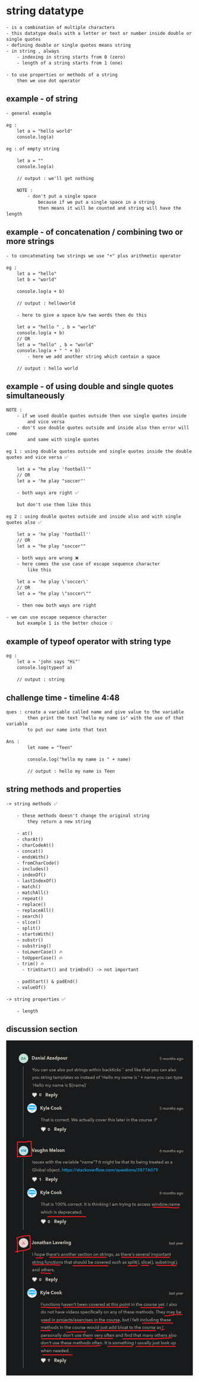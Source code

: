 # string datatype

    - is a combination of multiple characters 
    - this datatype deals with a letter or text or number inside double or single quotes
    - defining double or single quotes means string 
    - in string , always 
        - indexing in string starts from 0 (zero)
        - length of a string starts from 1 (one) 

    - to use properties or methods of a string
        then we use dot operator

## example - of string

    - general example

    eg : 
        let a = "hello world"
        console.log(a)

    eg : of empty string

        let a = ""
        console.log(a)

        // output : we'll get nothing

        NOTE : 
            - don't put a single space 
                because if we put a single space in a string
                then means it will be counted and string will have the length

## example - of concatenation / combining two or more strings 

    - to concatenating two strings we use "+" plus arithmetic operator

    eg : 
        let a = "hello"
        let b = "world"

        console.log(a + b)

        // output : helloworld

        - here to give a space b/w two words then do this
        
        let a = "hello " , b = "world"
        console.log(a + b)
        // OR 
        let a = "hello" , b = "world"   
        console.log(a + " " + b)
            - here we add another string which contain a space

        // output : hello world


## example - of using double and single quotes simultaneously

    NOTE : 
        - if we used double quotes outside then use single quotes inside 
            and vice versa 
        - don't use double quotes outside and inside also then error will come
            and same with single quotes

    eg 1 : using double quotes outside and single quotes inside the double quotes and vice versa ✅ 

        let a = "he play 'football'" 
        // OR  
        let a = 'he play "soccer"' 

        - both ways are right ✅

        but don't use them like this

    eg 2 : using double quotes outside and inside also and with single quotes also ✅

        let a = 'he play 'football'' 
        // OR  
        let a = "he play "soccer"" 

        - both ways are wrong ❌
        - here comes the use case of escape sequence character 
            like this

        let a = 'he play \'soccer\' 
        // OR 
        let a = "he play \"soccer\"" 

        - then now both ways are right

    - we can use escape sequence character
        but example 1 is the better choice 💡

## example of typeof operator with string type

    eg :    
        let a = 'john says "Hi"'
        console.log(typeof a)

        // output : string
 

## challenge time - timeline 4:48

    ques : create a variable called name and give value to the variable
            then print the text "hello my name is" with the use of that variable
            to put our name into that text

    Ans :
            let name = "Teen"

            console.log("hello my name is " + name)

            // output : hello my name is Teen

## string methods and properties

    -> string methods ✅

        - these methods doesn't change the original string 
            they return a new string

        - at()
        - charAt()
        - charCodeAt()
        - concat()
        - endsWith()
        - fromCharCode()
        - includes()
        - indexOf()
        - lastIndexOf()
        - match()
        - matchAll()
        - repeat()
        - replace()
        - replaceAll()
        - search()
        - slice()
        - split()
        - startsWith()
        - substr()
        - substring()
        - toLowerCase() 🔥
        - toUpperCase() 🔥
        - trim() 🔥
          - trimStart() and trimEnd() -> not important 

        - padStart() & padEnd()
        - valueOf()

    -> string properties ✅

        - length

## discussion section

![string type](../../all-chats-pics-of-lectures/1-beginner-JS-course-chats-pics/10-string-type.png "string type")

